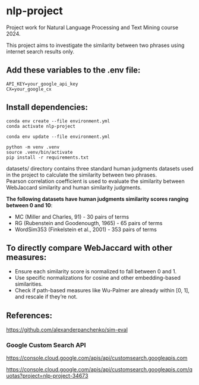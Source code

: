 # nlp-project

Project work for Natural Language Processing and Text Mining course 2024.

This project aims to investigate the similarity between two phrases using internet search results only.

## Add these variables to the .env file:

```
API_KEY=your_google_api_key
CX=your_google_cx
```

## Install dependencies:

```
conda env create --file environment.yml
conda activate nlp-project

conda env update --file environment.yml

python -m venv .venv
source .venv/bin/activate
pip install -r requirements.txt
```

datasets/ directory contains three standard human judgments datasets used in the project to calculate the similarity between two phrases.<br>
Pearson correlation coefficient is used to evaluate the similarity between WebJaccard similarity and human similarity judgments.<br>

<strong>The following datasets have human judgments similarity scores ranging between 0 and 10</strong>:

- MC (Miller and Charles, 91) - 30 pairs of terms
- RG (Rubenstein and Goodenougth, 1965) - 65 pairs of terms
- WordSim353 (Finkelstein et al., 2001) - 353 pairs of terms

## To directly compare WebJaccard with other measures:

- Ensure each similarity score is normalized to fall between 0 and 1.
- Use specific normalizations for cosine and other embedding-based similarities.
- Check if path-based measures like Wu-Palmer are already within [0, 1], and rescale if they’re not.

## References:

https://github.com/alexanderpanchenko/sim-eval

### Google Custom Search API

https://console.cloud.google.com/apis/api/customsearch.googleapis.com

https://console.cloud.google.com/apis/api/customsearch.googleapis.com/quotas?project=nlp-project-34673
